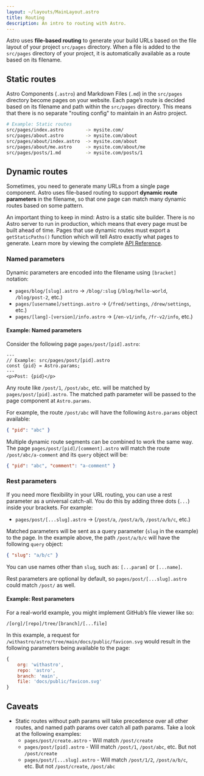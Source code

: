 ```yaml
---
layout: ~/layouts/MainLayout.astro
title: Routing
description: An intro to routing with Astro.
---
```


Astro uses **file-based routing** to generate your build URLs based on the file layout of your project `src/pages` directory. When a file is added to the `src/pages` directory of your project, it is automatically available as a route based on its filename.

## Static routes

Astro Components (`.astro`) and Markdown Files (`.md`) in the `src/pages` directory become pages on your website. Each page’s route is decided based on its filename and path within the `src/pages` directory. This means that there is no separate "routing config" to maintain in an Astro project.

```bash
# Example: Static routes
src/pages/index.astro        -> mysite.com/
src/pages/about.astro        -> mysite.com/about
src/pages/about/index.astro  -> mysite.com/about
src/pages/about/me.astro     -> mysite.com/about/me
src/pages/posts/1.md         -> mysite.com/posts/1
```

## Dynamic routes

Sometimes, you need to generate many URLs from a single page component. Astro uses file-based routing to support **dynamic route parameters** in the filename, so that one page can match many dynamic routes based on some pattern.

An important thing to keep in mind: Astro is a static site builder. There is no Astro server to run in production, which means that every page must be built ahead of time. Pages that use dynamic routes must export a `getStaticPaths()` function which will tell Astro exactly what pages to generate. Learn more by viewing the complete [API Reference](/en/reference/api-reference#getstaticpaths).

### Named parameters

Dynamic parameters are encoded into the filename using `[bracket]` notation:

- `pages/blog/[slug].astro` → `/blog/:slug` (`/blog/hello-world`, `/blog/post-2`, etc.)
- `pages/[username]/settings.astro` → (`/fred/settings`, `/drew/settings`, etc.)
- `pages/[lang]-[version]/info.astro` → (`/en-v1/info`, `/fr-v2/info`, etc.)

#### Example: Named parameters

Consider the following page `pages/post/[pid].astro`:

```astro
---
// Example: src/pages/post/[pid].astro
const {pid} = Astro.params;
---
<p>Post: {pid}</p>
```

Any route like `/post/1`, `/post/abc`, etc. will be matched by `pages/post/[pid].astro`. The matched path parameter will be passed to the page component at `Astro.params`.

For example, the route `/post/abc` will have the following `Astro.params` object available:

```json
{ "pid": "abc" }
```

Multiple dynamic route segments can be combined to work the same way. The page `pages/post/[pid]/[comment].astro` will match the route `/post/abc/a-comment` and its `query` object will be:

```json
{ "pid": "abc", "comment": "a-comment" }
```

### Rest parameters

If you need more flexibility in your URL routing, you can use a rest parameter as a universal catch-all. You do this by adding three dots (`...`) inside your brackets. For example:

- `pages/post/[...slug].astro` → (`/post/a`, `/post/a/b`, `/post/a/b/c`, etc.)

Matched parameters will be sent as a query parameter (`slug` in the example) to the page. In the example above, the path `/post/a/b/c` will have the following `query` object:

```json
{ "slug": "a/b/c" }
```

You can use names other than `slug`, such as: `[...param]` or `[...name]`.

Rest parameters are optional by default, so `pages/post/[...slug].astro` could match `/post/` as well.

#### Example: Rest parameters

For a real-world example, you might implement GitHub’s file viewer like so:

```
/[org]/[repo]/tree/[branch]/[...file]
```

In this example, a request for `/withastro/astro/tree/main/docs/public/favicon.svg` would result in the following parameters being available to the page:

```js
{
	org: 'withastro',
	repo: 'astro',
	branch: 'main',
	file: 'docs/public/favicon.svg'
}
```

## Caveats

- Static routes without path params will take precedence over all other routes, and named path params over catch all path params. Take a look at the following examples:
  - `pages/post/create.astro` - Will match `/post/create`
  - `pages/post/[pid].astro` - Will match `/post/1`, `/post/abc`, etc. But not `/post/create`
  - `pages/post/[...slug].astro` - Will match `/post/1/2`, `/post/a/b/c`, etc. But not `/post/create`, `/post/abc`
